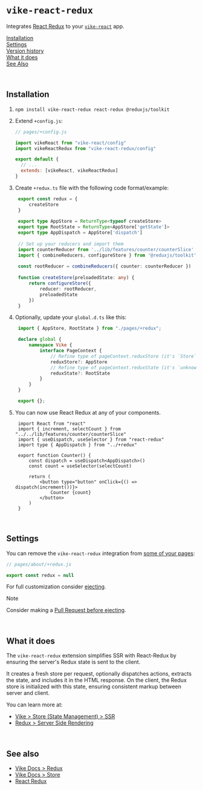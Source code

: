 # `vike-react-redux`

Integrates [React Redux](https://react-redux.js.org) to your [`vike-react`](https://vike.dev/vike-react) app.

[Installation](#installation)  
[Settings](#settings)  
[Version history](https://github.com/vikejs/vike-react/blob/main/packages/vike-react-redux/CHANGELOG.md)  
[What it does](#what-it-does)  
[See Also](#see-also)  

<br/>

## Installation

1. `npm install vike-react-redux react-redux @reduxjs/toolkit`
2. Extend `+config.js`:
   ```js
   // pages/+config.js

   import vikeReact from "vike-react/config"
   import vikeReactRedux from "vike-react-redux/config"

   export default {
     // ...
     extends: [vikeReact, vikeReactRedux]
   }
   ```

3. Create `+redux.ts` file with the following code format/example:
   ```ts
    export const redux = {
        createStore
    }
    
    export type AppStore = ReturnType<typeof createStore>
    export type RootState = ReturnType<AppStore['getState']>
    export type AppDispatch = AppStore['dispatch']
    
    // Set up your reducers and import them
    import counterReducer from '../lib/features/counter/counterSlice'
    import { combineReducers, configureStore } from '@reduxjs/toolkit'
    
    const rootReducer = combineReducers({ counter: counterReducer })
    
    function createStore(preloadedState: any) {
        return configureStore({
            reducer: rootReducer,
            preloadedState
        })
    }
   ```

4. Optionally, update your `global.d.ts` like this:
   ```ts
    import { AppStore, RootState } from "./pages/+redux";

    declare global {
        namespace Vike {
            interface PageContext {
                // Refine type of pageContext.reduxStore (it's `Store` by default)
                reduxStore?: AppStore
                // Refine type of pageContext.reduxState (it's `unknown` by default)
                reduxState?: RootState
            }
        }
    }

    export {};
   ```

5. You can now use React Redux at any of your components.
   ```tsx
    import React from "react"
    import { increment, selectCount } from "../../lib/features/counter/counterSlice"
    import { useDispatch, useSelector } from "react-redux"
    import type { AppDispatch } from "../+redux"

    export function Counter() {
        const dispatch = useDispatch<AppDispatch>()
        const count = useSelector(selectCount)

        return (
            <button type="button" onClick={() => dispatch(increment())}>
                Counter {count}
            </button>
        )
    }
   ```

<br/>

## Settings
You can remove the `vike-react-redux` integration from [some of your pages](https://vike.dev/config#inheritance):

```js
// pages/about/+redux.js

export const redux = null
```

For full customization consider [ejecting](https://vike.dev/eject).

> [!NOTE]
> Consider making a [Pull Request before ejecting](https://vike.dev/eject#when-to-eject).

<br/>

## What it does

The `vike-react-redux` extension simplifies SSR with React-Redux by ensuring the server's Redux state is sent to the client. 

It creates a fresh store per request, optionally dispatches actions, extracts the state, and includes it in the HTML response. On the client, the Redux store is initialized with this state, ensuring consistent markup between server and client.

You can learn more at:
 - [Vike > Store (State Management) > SSR](https://vike.dev/store#ssr)
 - [Redux > Server Side Rendering](https://redux.js.org/usage/server-rendering)


<br/>

## See also

- [Vike Docs > Redux](https://vike.dev/redux)
- [Vike Docs > Store](https://vike.dev/store)
- [React Redux](https://react-redux.js.org)